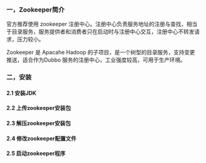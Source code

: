 ###  一，Zookeeper简介

官方推荐使用 zookeeper 注册中心。注册中心负责服务地址的注册与查找，相当于目录服务，服务提供者和消费者只在启动时与注册中心交互，注册中心不转发请求，压力较小。

Zookeeper 是 Apacahe Hadoop 的子项目，是一个树型的目录服务，支持变更推送，适合作为Dubbo 服务的注册中心，工业强度较高，可用于生产环境。

### 二，安装

####  2.1 安装JDK

#### 2.2 上传zookeeper安装包

#### 2.3 解压zookeeper安装包

#### 2.4 修改zookeeper配置文件

#### 2.5 启动zookeeper程序

